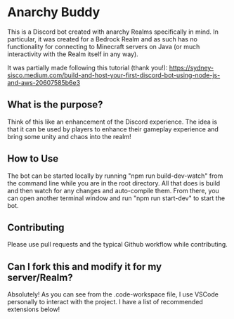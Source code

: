 # Anarchy Buddy

This is a Discord bot created with anarchy Realms specifically in mind. In particular, it was created for a Bedrock Realm and as such has no functionality for connecting to Minecraft servers on Java (or much interactivity with the Realm itself in any way).

It was partially made following this tutorial (thank you!): https://sydney-sisco.medium.com/build-and-host-your-first-discord-bot-using-node-js-and-aws-20607585b6e3

## What is the purpose?

Think of this like an enhancement of the Discord experience. The idea is that it can be used by players to enhance their gameplay experience and bring some unity and chaos into the realm!

## How to Use

The bot can be started locally by running "npm run build-dev-watch" from the command line while you are in the root directory. All that does is build and then watch for any changes and auto-compile them. From there, you can open another terminal window and run "npm run start-dev" to start the bot.

## Contributing

Please use pull requests and the typical Github workflow while contributing.

## Can I fork this and modify it for my server/Realm?

Absolutely! As you can see from the .code-workspace file, I use VSCode personally to interact with the project. I have a list of recommended extensions below!

